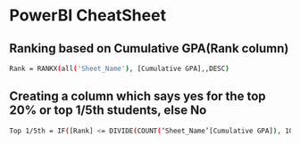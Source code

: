 # PowerBI CheatSheet

## Ranking based on Cumulative GPA(Rank column)

```sh
Rank = RANKX(all('Sheet_Name'), [Cumulative GPA],,DESC)
```

## Creating a column which says yes for the top 20% or top 1/5th students, else No

```sh
Top 1/5th = IF([Rank] <= DIVIDE(COUNT(‘Sheet_Name’[Cumulative GPA]), 100) * 20,"Yes","No")
```
